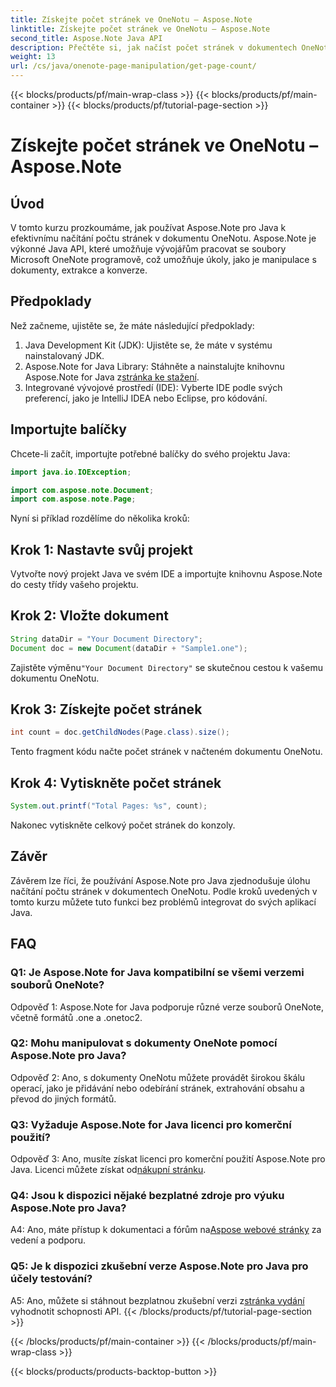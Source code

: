 ```yaml
---
title: Získejte počet stránek ve OneNotu – Aspose.Note
linktitle: Získejte počet stránek ve OneNotu – Aspose.Note
second_title: Aspose.Note Java API
description: Přečtěte si, jak načíst počet stránek v dokumentech OneNotu pomocí Aspose.Note pro Java. Tento návod krok za krokem vás bez námahy provede celým procesem.
weight: 13
url: /cs/java/onenote-page-manipulation/get-page-count/
---
```


{{< blocks/products/pf/main-wrap-class >}}
{{< blocks/products/pf/main-container >}}
{{< blocks/products/pf/tutorial-page-section >}}

# Získejte počet stránek ve OneNotu – Aspose.Note

## Úvod

V tomto kurzu prozkoumáme, jak používat Aspose.Note pro Java k efektivnímu načítání počtu stránek v dokumentu OneNotu. Aspose.Note je výkonné Java API, které umožňuje vývojářům pracovat se soubory Microsoft OneNote programově, což umožňuje úkoly, jako je manipulace s dokumenty, extrakce a konverze.

## Předpoklady

Než začneme, ujistěte se, že máte následující předpoklady:

1. Java Development Kit (JDK): Ujistěte se, že máte v systému nainstalovaný JDK.
2.  Aspose.Note for Java Library: Stáhněte a nainstalujte knihovnu Aspose.Note for Java z[stránka ke stažení](https://releases.aspose.com/note/java/).
3. Integrované vývojové prostředí (IDE): Vyberte IDE podle svých preferencí, jako je IntelliJ IDEA nebo Eclipse, pro kódování.

## Importujte balíčky

Chcete-li začít, importujte potřebné balíčky do svého projektu Java:

```java
import java.io.IOException;

import com.aspose.note.Document;
import com.aspose.note.Page;
```

Nyní si příklad rozdělíme do několika kroků:

## Krok 1: Nastavte svůj projekt

Vytvořte nový projekt Java ve svém IDE a importujte knihovnu Aspose.Note do cesty třídy vašeho projektu.

## Krok 2: Vložte dokument

```java
String dataDir = "Your Document Directory";
Document doc = new Document(dataDir + "Sample1.one");
```

 Zajistěte výměnu`"Your Document Directory"` se skutečnou cestou k vašemu dokumentu OneNotu.

## Krok 3: Získejte počet stránek

```java
int count = doc.getChildNodes(Page.class).size();
```

Tento fragment kódu načte počet stránek v načteném dokumentu OneNotu.

## Krok 4: Vytiskněte počet stránek

```java
System.out.printf("Total Pages: %s", count);
```

Nakonec vytiskněte celkový počet stránek do konzoly.

## Závěr

Závěrem lze říci, že používání Aspose.Note pro Java zjednodušuje úlohu načítání počtu stránek v dokumentech OneNotu. Podle kroků uvedených v tomto kurzu můžete tuto funkci bez problémů integrovat do svých aplikací Java.

## FAQ

### Q1: Je Aspose.Note for Java kompatibilní se všemi verzemi souborů OneNote?

Odpověď 1: Aspose.Note for Java podporuje různé verze souborů OneNote, včetně formátů .one a .onetoc2.

### Q2: Mohu manipulovat s dokumenty OneNote pomocí Aspose.Note pro Java?

Odpověď 2: Ano, s dokumenty OneNotu můžete provádět širokou škálu operací, jako je přidávání nebo odebírání stránek, extrahování obsahu a převod do jiných formátů.

### Q3: Vyžaduje Aspose.Note for Java licenci pro komerční použití?

 Odpověď 3: Ano, musíte získat licenci pro komerční použití Aspose.Note pro Java. Licenci můžete získat od[nákupní stránku](https://purchase.aspose.com/buy).

### Q4: Jsou k dispozici nějaké bezplatné zdroje pro výuku Aspose.Note pro Java?

A4: Ano, máte přístup k dokumentaci a fórům na[Aspose webové stránky](https://reference.aspose.com/note/java/) za vedení a podporu.

### Q5: Je k dispozici zkušební verze Aspose.Note pro Java pro účely testování?

 A5: Ano, můžete si stáhnout bezplatnou zkušební verzi z[stránka vydání](https://releases.aspose.com/) vyhodnotit schopnosti API.
{{< /blocks/products/pf/tutorial-page-section >}}

{{< /blocks/products/pf/main-container >}}
{{< /blocks/products/pf/main-wrap-class >}}

{{< blocks/products/products-backtop-button >}}
